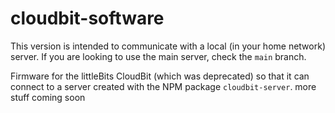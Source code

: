 # cloudbit-software
This version is intended to communicate with a local (in your home network) server. If you are looking to use the main server, check the `main` branch.

Firmware for the littleBits CloudBit (which was deprecated) so that it can connect to a server created with the NPM package `cloudbit-server`.
more stuff coming soon
